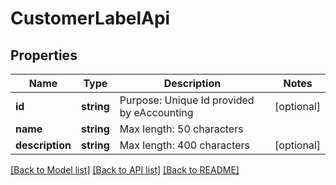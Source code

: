 # CustomerLabelApi

## Properties
Name | Type | Description | Notes
------------ | ------------- | ------------- | -------------
**id** | **string** | Purpose: Unique Id provided by eAccounting | [optional] 
**name** | **string** | Max length: 50 characters | 
**description** | **string** | Max length: 400 characters | [optional] 

[[Back to Model list]](../../README.md#documentation-for-models) [[Back to API list]](../../README.md#documentation-for-api-endpoints) [[Back to README]](../../README.md)

